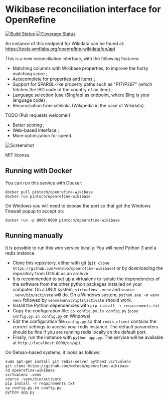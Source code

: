 Wikibase reconciliation interface for OpenRefine 
================================================
[![Build Status](https://travis-ci.org/wetneb/openrefine-wikibase.svg?branch=master)](https://travis-ci.org/wetneb/openrefine-wikibase) [![Coverage Status](https://coveralls.io/repos/github/wetneb/openrefine-wikidata/badge.svg?branch=master)](https://coveralls.io/github/wetneb/openrefine-wikidata?branch=master)

An instance of this endpoint for Wikidata can be found at:
https://tools.wmflabs.org/openrefine-wikidata/en/api

This is a new reconciliation interface, with the following features:
* Matching columns with Wikibase properties, to improve the fuzzy
  matching score ;
* Autocomplete for properties and items ;
* Support for SPARQL-like property paths such as "P17/P297" (which fetches the ISO code of the country of an item) ;
* Language selection (use /$lng/api as endpoint, where $lng is your
  language code) ;
* Reconciliation from sitelinks (Wikipedia in the case of Wikidata).

TODO (Pull requests welcome!)
* Better scoring ;
* Web-based interface ;
* More optimization for speed.

![Screenshot](https://tools.wmflabs.org/openrefine-wikidata/static/screenshot_items.png)

MIT license.

Running with Docker
-------------------

You can run this service with Docker:
```
docker pull pintoch/openrefine-wikibase
docker run pintoch/openrefine-wikibase
```

On Windows you will need to expose the port so that get the Windows Firewall popup to accept on:
```
docker run -p 8000:8000 pintoch/openrefine-wikibase
```

Running manually
----------------

It is possible to run this web service locally. You will need Python 3 and a redis instance.

* Clone this repository, either with git (`git clone https://github.com/wetneb/openrefine-wikibase`) or by downloading the repository from Github as an archive
* It is recommended to set up a virtualenv to isolate the dependencies of the software from the other python packages installed on your computer. On a UNIX system, `virtualenv .venv` and `source .venv/bin/activate` will do. On a Windows system, `python.exe
  -m venv venv` followed by `venvname\Scripts\activate` should work.
* Install the Python dependencies with `pip install -r requirements.txt`
* Copy the configuration file: `cp config.py.in config.py` (`copy config.py.in config.py` on Windows)
* Edit the configuration file `config.py` so that `redis_client` contains the correct settings to access your redis instance. The default parameters should be fine if you are running redis locally on the default port.
* Finally, run the instance with `python app.py`. The service will be available at `http://localhost:8000/en/api`.


On Debian-based systems, it looks as follows:
```
sudo apt-get install git redis-server python3 virtualenv
git clone https://github.com/wetneb/openrefine-wikibase
cd openrefine-wikibase
virtualenv .venv
source .venv/bin/activate
pip install -r requirements.txt
cp config.py.in config.py
python app.py
```


